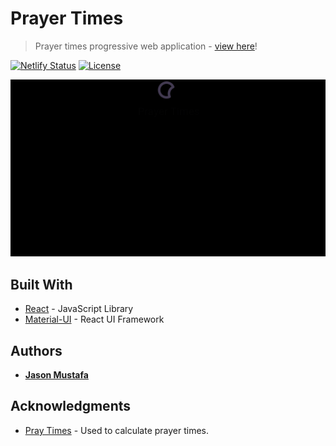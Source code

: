 # Prayer Times
> Prayer times progressive web application - [view here](https://prayertimes.netlify.com)!

[![Netlify Status](https://api.netlify.com/api/v1/badges/03bc1cba-35d3-4025-b60a-d96b575c0533/deploy-status)](https://app.netlify.com/sites/prayertimes/deploys)
[![License](http://img.shields.io/:license-mit-blue.svg?style=flat-square)](http://badges.mit-license.org)

![demo-gif](src/img/demo.gif)

## Built With

* [React](https://reactjs.org/) - JavaScript Library
* [Material-UI](https://material-ui.com/) - React UI Framework

## Authors

* [**Jason Mustafa**](https://www.jasonmustafa.com)

## Acknowledgments

* [Pray Times](http://praytimes.org/) - Used to calculate prayer times.